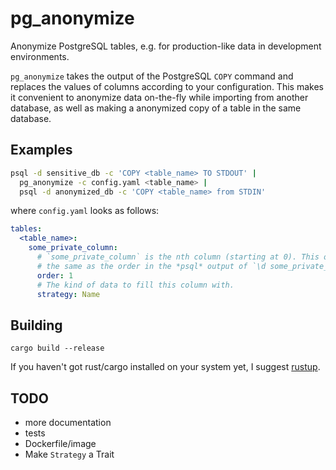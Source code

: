 # pg_anonymize

Anonymize PostgreSQL tables, e.g. for production-like data in development
environments.

`pg_anonymize` takes the output of the PostgreSQL `COPY` command and replaces
the values of columns according to your configuration. This makes it convenient
to anonymize data on-the-fly while importing from another database, as well as
making a anonymized copy of a table in the same database.

## Examples

```bash
psql -d sensitive_db -c 'COPY <table_name> TO STDOUT' |
  pg_anonymize -c config.yaml <table_name> |
  psql -d anonymized_db -c 'COPY <table_name> from STDIN'
```

where `config.yaml` looks as follows:

```yaml
tables:
  <table_name>:
    some_private_column:
      # `some_private_column` is the nth column (starting at 0). This order is
      # the same as the order in the *psql* output of `\d some_private_column`.
      order: 1
      # The kind of data to fill this column with.
      strategy: Name
```

## Building

`cargo build --release`

If you haven't got rust/cargo installed on your system yet, I suggest
[rustup](https://rustup.rs/).

## TODO

* more documentation
* tests
* Dockerfile/image
* Make `Strategy` a Trait
